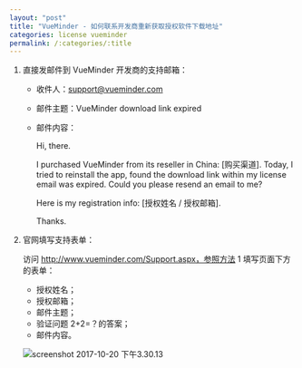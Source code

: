 ```yaml
---
layout: "post"
title: "VueMinder - 如何联系开发商重新获取授权软件下载地址"
categories: license vueminder
permalink: /:categories/:title
---
```


1. 直接发邮件到 VueMinder 开发商的支持邮箱：

	* 收件人：support@vueminder.com
	* 邮件主题：VueMinder download link expired
	* 邮件内容：

		Hi, there.

		I purchased VueMinder from its reseller in China: [购买渠道]. Today, I tried to reinstall the app, found the download link within my license email was expired. Could you please resend an email to me?

		Here is my registration info: [授权姓名 / 授权邮箱].

		Thanks.

2. 官网填写支持表单：

	访问 http://www.vueminder.com/Support.aspx，参照方法 1 填写页面下方的表单：

	* 授权姓名；
	* 授权邮箱；
	* 邮件主题；
	* 验证问题 2+2=？的答案；
	* 邮件内容。

	![screenshot 2017-10-20 下午3.30.13](https://i.imgur.com/qqsxSzf.png)
